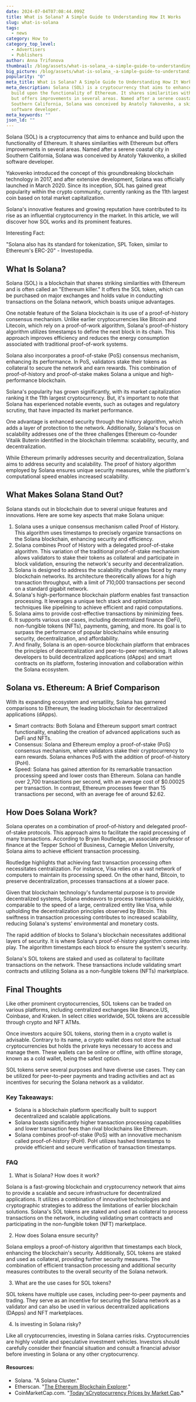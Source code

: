 ```yaml
---
date: 2024-07-04T07:08:44.099Z
title: What is Solana? A Simple Guide to Understanding How It Works
slug: what-is-solana
tags:
  - news
category: How to
category_top_level:
  - Advertisers
  - Publishers
author: Anna Trifonova
thumbnail: /blog/assets/what-is-solana_-a-simple-guide-to-understanding-how-it-works.png
big_picture: /blog/assets/what-is-solana_-a-simple-guide-to-understanding-how-it-works-1-.png
popularity: "0"
meta_title: What is Solana? A Simple Guide to Understanding How It Works
meta_description: Solana (SOL) is a cryptocurrency that aims to enhance and
  build upon the functionality of Ethereum. It shares similarities with Ethereum
  but offers improvements in several areas. Named after a serene coastal city in
  Southern California, Solana was conceived by Anatoly Yakovenko, a skilled
  software developer.
meta_keywords: ""
json_ld: ""
---
```

Solana (SOL) is a cryptocurrency that aims to enhance and build upon the functionality of Ethereum. It shares similarities with Ethereum but offers improvements in several areas. Named after a serene coastal city in Southern California, Solana was conceived by Anatoly Yakovenko, a skilled software developer.

Yakovenko introduced the concept of this groundbreaking blockchain technology in 2017, and after extensive development, Solana was officially launched in March 2020. Since its inception, SOL has gained great popularity within the crypto community, currently ranking as the 11th largest coin based on total market capitalization.

Solana's innovative features and growing reputation have contributed to its rise as an influential cryptocurrency in the market. In this article, we will discover how SOL works and its prominent features.

Interesting Fact: 

"Solana also has its standard for tokenization, SPL Token, similar to Ethereum's ERC-20" - Investopedia. 

## What Is Solana?

Solana (SOL) is a blockchain that shares striking similarities with Ethereum and is often called an "Ethereum killer." It offers the SOL token, which can be purchased on major exchanges and holds value in conducting transactions on the Solana network, which boasts unique advantages.

One notable feature of the Solana blockchain is its use of a proof-of-history consensus mechanism. Unlike earlier cryptocurrencies like Bitcoin and Litecoin, which rely on a proof-of-work algorithm, Solana's proof-of-history algorithm utilizes timestamps to define the next block in its chain. This approach improves efficiency and reduces the energy consumption associated with traditional proof-of-work systems.

Solana also incorporates a proof-of-stake (PoS) consensus mechanism, enhancing its performance. In PoS, validators stake their tokens as collateral to secure the network and earn rewards. This combination of proof-of-history and proof-of-stake makes Solana a unique and high-performance blockchain.

Solana's popularity has grown significantly, with its market capitalization ranking it the 11th largest cryptocurrency. But, it's important to note that Solana has experienced notable events, such as outages and regulatory scrutiny, that have impacted its market performance.

One advantage is enhanced security through the history algorithm, which adds a layer of protection to the network. Additionally, Solana's focus on scalability addresses one of the three challenges Ethereum co-founder Vitalik Buterin identified in the blockchain trilemma: scalability, security, and decentralization.

While Ethereum primarily addresses security and decentralization, Solana aims to address security and scalability. The proof of history algorithm employed by Solana ensures unique security measures, while the platform's computational speed enables increased scalability.

## What Makes Solana Stand Out?

Solana stands out in blockchain due to several unique features and innovations. Here are some key aspects that make Solana unique:

1. Solana uses a unique consensus mechanism called Proof of History. This algorithm uses timestamps to precisely organize transactions on the Solana blockchain, enhancing security and efficiency.
2. Solana combines Proof of History with a delegated proof-of-stake algorithm. This variation of the traditional proof-of-stake mechanism allows validators to stake their tokens as collateral and participate in block validation, ensuring the network's security and decentralization.
3. Solana is designed to address the scalability challenges faced by many blockchain networks. Its architecture theoretically allows for a high transaction throughput, with a limit of 710,000 transactions per second on a standard gigabit network.
4. Solana's high-performance blockchain platform enables fast transaction processing. It leverages a unique tech stack and optimization techniques like pipelining to achieve efficient and rapid computations.
5. Solana aims to provide cost-effective transactions by minimizing fees. 
6. It supports various use cases, including decentralized finance (DeFi), non-fungible tokens (NFTs), payments, gaming, and more. Its goal is to surpass the performance of popular blockchains while ensuring security, decentralization, and affordability.
7. And finally, Solana is an open-source blockchain platform that embraces the principles of decentralization and peer-to-peer networking. It allows developers to build decentralized applications (dApps) and smart contracts on its platform, fostering innovation and collaboration within the Solana ecosystem.

## Solana vs. Ethereum: A Brief Comparison

With its expanding ecosystem and versatility, Solana has garnered comparisons to Ethereum, the leading blockchain for decentralized applications (dApps).

* Smart contracts: Both Solana and Ethereum support smart contract functionality, enabling the creation of advanced applications such as DeFi and NFTs.
* Consensus: Solana and Ethereum employ a proof-of-stake (PoS) consensus mechanism, where validators stake their cryptocurrency to earn rewards. Solana enhances PoS with the addition of proof-of-history (PoH).
* Speed: Solana has gained attention for its remarkable transaction processing speed and lower costs than Ethereum. Solana can handle over 2,700 transactions per second, with an average cost of $0.00025 per transaction. In contrast, Ethereum processes fewer than 15 transactions per second, with an average fee of around $2.62.

## How Does Solana Work?

Solana operates on a combination of proof-of-history and delegated proof-of-stake protocols. This approach aims to facilitate the rapid processing of many transactions. According to Bryan Routledge, an associate professor of finance at the Tepper School of Business, Carnegie Mellon University, Solana aims to achieve efficient transaction processing.

Routledge highlights that achieving fast transaction processing often necessitates centralization. For instance, Visa relies on a vast network of computers to maintain its processing speed. On the other hand, Bitcoin, to preserve decentralization, processes transactions at a slower pace.

Given that blockchain technology's fundamental purpose is to provide decentralized systems, Solana endeavors to process transactions quickly, comparable to the speed of a large, centralized entity like Visa, while upholding the decentralization principles observed by Bitcoin. This swiftness in transaction processing contributes to increased scalability, reducing Solana's systems' environmental and monetary costs.

The rapid addition of blocks to Solana's blockchain necessitates additional layers of security. It is where Solana's proof-of-history algorithm comes into play. The algorithm timestamps each block to ensure the system's security.

Solana's SOL tokens are staked and used as collateral to facilitate transactions on the network. These transactions include validating smart contracts and utilizing Solana as a non-fungible tokens (NFTs) marketplace.

## Final Thoughts

Like other prominent cryptocurrencies, SOL tokens can be traded on various platforms, including centralized exchanges like Binance.US, Coinbase, and Kraken. In select cities worldwide, SOL tokens are accessible through crypto and NFT ATMs.

Once investors acquire SOL tokens, storing them in a crypto wallet is advisable. Contrary to its name, a crypto wallet does not store the actual cryptocurrencies but holds the private keys necessary to access and manage them. These wallets can be online or offline, with offline storage, known as a cold wallet, being the safest option.

SOL tokens serve several purposes and have diverse use cases. They can be utilized for peer-to-peer payments and trading activities and act as incentives for securing the Solana network as a validator.

### Key Takeaways:

* Solana is a blockchain platform specifically built to support decentralized and scalable applications.
* Solana boasts significantly higher transaction processing capabilities and lower transaction fees than rival blockchains like Ethereum.
* Solana combines proof-of-stake (PoS) with an innovative mechanism called proof-of-history (PoH). PoH utilizes hashed timestamps to provide efficient and secure verification of transaction timestamps.

### FAQ 

1. What is Solana? How does it work?

Solana is a fast-growing blockchain and cryptocurrency network that aims to provide a scalable and secure infrastructure for decentralized applications. It utilizes a combination of innovative technologies and cryptographic strategies to address the limitations of earlier blockchain solutions. Solana's SOL tokens are staked and used as collateral to process transactions on the network, including validating smart contracts and participating in the non-fungible token (NFT) marketplace.

2. How does Solana ensure security?

Solana employs a proof-of-history algorithm that timestamps each block, enhancing the blockchain's security. Additionally, SOL tokens are staked and used as collateral, providing further security measures. The combination of efficient transaction processing and additional security measures contributes to the overall security of the Solana network.

3. What are the use cases for SOL tokens?

SOL tokens have multiple use cases, including peer-to-peer payments and trading. They serve as an incentive for securing the Solana network as a validator and can also be used in various decentralized applications (DApps) and NFT marketplaces.

4. Is investing in Solana risky?

Like all cryptocurrencies, investing in Solana carries risks. Cryptocurrencies are highly volatile and speculative investment vehicles. Investors should carefully consider their financial situation and consult a financial advisor before investing in Solana or any other cryptocurrency.

#### Resources: 

* Solana. "A Solana Cluster."
* Etherscan. "[The Ethereum Blockchain Explorer](https://etherscan.io/)."
* CoinMarketCap.com. "[Today'sCryptocurrency Prices by Market Cap](https://coinmarketcap.com/coins/)**."**